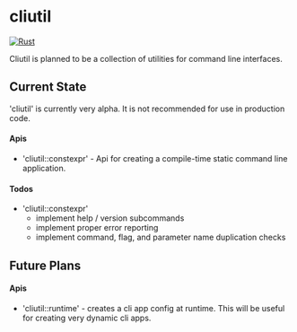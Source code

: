 # cliutil
[![Rust](https://github.com/jacobrgreen114/cliutil-rs/actions/workflows/rust.yml/badge.svg)](https://github.com/jacobrgreen114/cliutil-rs/actions/workflows/rust.yml)

Cliutil is planned to be a collection of utilities for command line interfaces.

## Current State
'cliutil' is currently very alpha.  It is not recommended for use in production code.

#### Apis
- 'cliutil::constexpr' - Api for creating a compile-time static command line application.

#### Todos
- 'cliutil::constexpr'
    - implement help / version subcommands
    - implement proper error reporting
    - implement command, flag, and parameter name duplication checks

## Future Plans
#### Apis
- 'cliutil::runtime' - creates a cli app config at runtime. This will be useful for creating very dynamic cli apps.
